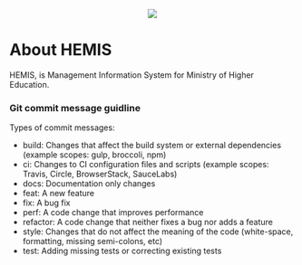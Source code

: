 <p align="center"><img src="https://hemis.edu.af/img/hemis-logo.png"></p>

# About HEMIS

HEMIS, is Management Information System for Ministry of Higher Education.

### Git commit message guidline

Types of commit messages:
 * build: Changes that affect the build system or external dependencies (example scopes: gulp, broccoli, npm)
 * ci: Changes to CI configuration files and scripts (example scopes: Travis, Circle, BrowserStack, SauceLabs)
 * docs: Documentation only changes
 * feat: A new feature
 * fix: A bug fix
 * perf: A code change that improves performance
 * refactor: A code change that neither fixes a bug nor adds a feature
 * style: Changes that do not affect the meaning of the code (white-space, formatting, missing semi-colons, etc)
 * test: Adding missing tests or correcting existing tests